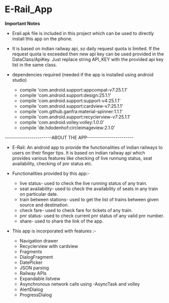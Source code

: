 # E-Rail_App

**Important Notes**
- Erail.apk file is included in this project which can be used to directly install this app on the phone.
- It is based on indian railway api, so daily request quota is limited. If the request quota is exceeded then new api key can be used     provided in the DataClass/ApiKey. Just replace string API_KEY with the provided api key list in the same class.

- dependencies required (needed if the app is installed using android studio)
  - compile 'com.android.support:appcompat-v7:25.1.1'
  - compile 'com.android.support:design:25.1.1'
  - compile 'com.android.support:support-v4:25.1.1'
  - compile 'com.android.support:cardview-v7:25.1.1'
  - compile 'com.github.ganfra:material-spinner:1.1.1'
  - compile 'com.android.support:recyclerview-v7:25.1.1'
  - compile 'com.android.volley:volley:1.0.0'
  - compile 'de.hdodenhof:circleimageview:2.1.0'
  
  
-----------------------ABOUT THE APP-----------------------
- E-Rail: An android app to provide the functionalities of indian railways to users on their finger tips. It is based on indian railway api 
which provides various features like checking of live runnung status, seat availability, checking of pnr status etc.

- Functionalities provided by this app:-
  * live status- used to check the live running status of any train.
  * seat availability- used to check the availability of seats in any train on particular date.
  * train between stations- used to get the list of trains between given source and destination.
  * check fare- used to check fare for tickets of any train.
  * pnr status- used to check current pnr status of any valid pnr number.
  * share- used to share the link of the app.
  

- This app is incorporated with features :-
  * Navigation drawer
  * Recyclerview with cardview
  * Fragments
  * DialogFragment
  * DatePicker
  * JSON parsing
  * Railway APIs
  * Expandable listvew
  * Asynchronous network calls using -AsyncTask and volley
  * AlertDialog
  * ProgressDialog

  
    


